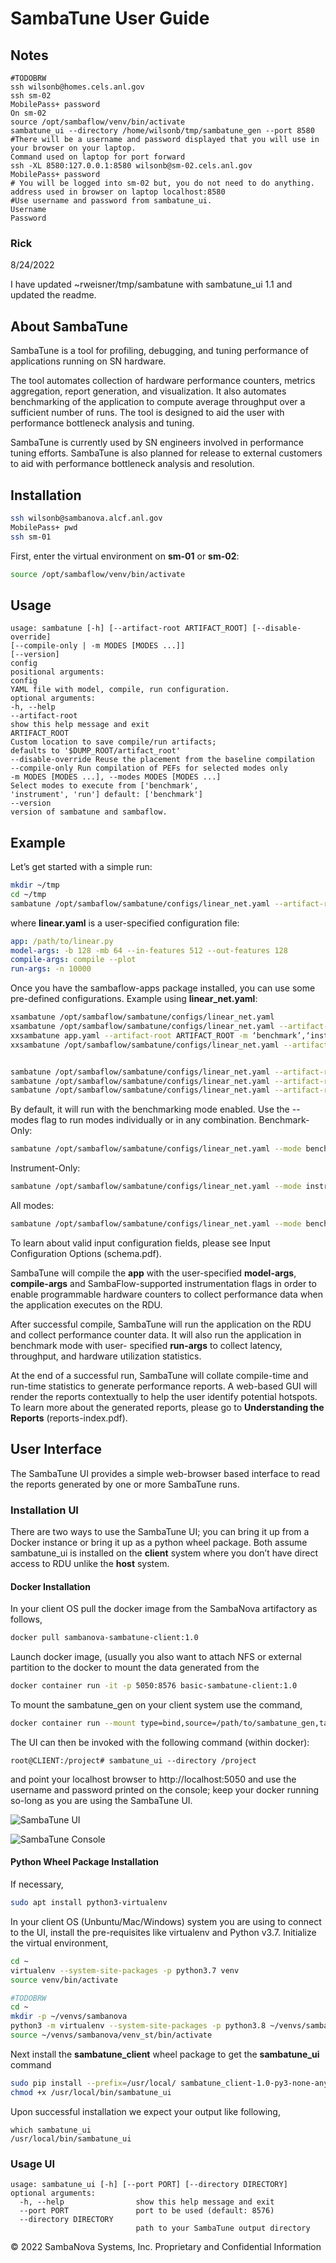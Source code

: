 # SambaTune User Guide

## Notes

```text
#TODOBRW
ssh wilsonb@homes.cels.anl.gov
ssh sm-02
MobilePass+ password
On sm-02
source /opt/sambaflow/venv/bin/activate
sambatune_ui --directory /home/wilsonb/tmp/sambatune_gen --port 8580
#There will be a username and password displayed that you will use in your browser on your laptop.
Command used on laptop for port forward
ssh -XL 8580:127.0.0.1:8580 wilsonb@sm-02.cels.anl.gov
MobilePass+ password
# You will be logged into sm-02 but, you do not need to do anything.
address used in browser on laptop localhost:8580
#Use username and password from sambatune_ui.
Username
Password
```

### Rick

8/24/2022

I have updated ~rweisner/tmp/sambatune with sambatune_ui 1.1 and updated the readme.

## About SambaTune

SambaTune is a tool for profiling, debugging, and tuning performance of applications
running on SN hardware.

The tool automates collection of hardware performance counters, metrics aggregation,
report generation, and visualization. It also automates benchmarking of the application
to compute average throughput over a sufficient number of runs. The tool is designed to
aid the user with performance bottleneck analysis and tuning.

SambaTune is currently used by SN engineers involved in performance tuning efforts.
SambaTune is also planned for release to external customers to aid with performance
bottleneck analysis and resolution.

## Installation

```bash
ssh wilsonb@sambanova.alcf.anl.gov
MobilePass+ pwd
ssh sm-01
```

First, enter the virtual environment on **sm-01** or **sm-02**:

```bash
source /opt/sambaflow/venv/bin/activate
```

## Usage

```console
usage: sambatune [-h] [--artifact-root ARTIFACT_ROOT] [--disable-override]
[--compile-only | -m MODES [MODES ...]]
[--version]
config
positional arguments:
config
YAML file with model, compile, run configuration.
optional arguments:
-h, --help
--artifact-root
show this help message and exit
ARTIFACT_ROOT
Custom location to save compile/run artifacts;
defaults to '$DUMP_ROOT/artifact_root'
--disable-override Reuse the placement from the baseline compilation
--compile-only Run compilation of PEFs for selected modes only
-m MODES [MODES ...], --modes MODES [MODES ...]
Select modes to execute from ['benchmark',
'instrument', 'run'] default: ['benchmark']
--version
version of sambatune and sambaflow.
```

## Example

Let’s get started with a simple run:

```bash
mkdir ~/tmp
cd ~/tmp
sambatune /opt/sambaflow/sambatune/configs/linear_net.yaml --artifact-root . -m benchmark
```

where **linear.yaml** is a user-specified configuration file:

```yaml
app: /path/to/linear.py
model-args: -b 128 -mb 64 --in-features 512 --out-features 128
compile-args: compile --plot
run-args: -n 10000
```

Once you have the sambaflow-apps package installed, you can use some pre-defined
configurations. Example using **linear_net.yaml**:

```bash
xsambatune /opt/sambaflow/sambatune/configs/linear_net.yaml
xsambatune /opt/sambaflow/sambatune/configs/linear_net.yaml --artifact-root . -m 'benchmark'
xxsambatune app.yaml --artifact-root ARTIFACT_ROOT -m ‘benchmark’,‘instrument’,‘train’
xxsambatune /opt/sambaflow/sambatune/configs/linear_net.yaml --artifact-root . -m 'benchmark','instrument','train'


sambatune /opt/sambaflow/sambatune/configs/linear_net.yaml --artifact-root . -m benchmark
sambatune /opt/sambaflow/sambatune/configs/linear_net.yaml --artifact-root . -m instrument
sambatune /opt/sambaflow/sambatune/configs/linear_net.yaml --artifact-root . -m run

```

By default, it will run with the benchmarking mode enabled. Use the --modes flag to run
modes individually or in any combination.
Benchmark-Only:

```bash
sambatune /opt/sambaflow/sambatune/configs/linear_net.yaml --mode benchmark#
```

Instrument-Only:

```bash
sambatune /opt/sambaflow/sambatune/configs/linear_net.yaml --mode instrument#
```

All modes:

```bash
sambatune /opt/sambaflow/sambatune/configs/linear_net.yaml --mode benchmark instrument run#
```

To learn about valid input configuration fields, please see Input Configuration Options (schema.pdf).

SambaTune will compile the **app** with the user-specified **model-args**, **compile-args**
and SambaFlow-supported instrumentation flags in order to enable programmable
hardware counters to collect performance data when the application executes on the
RDU.

After successful compile, SambaTune will run the application on the RDU and collect
performance counter data. It will also run the application in benchmark mode with user-
specified **run-args** to collect latency, throughput, and hardware utilization statistics.

At the end of a successful run, SambaTune will collate compile-time and run-time
statistics to generate performance reports. A web-based GUI will render the reports
contextually to help the user identify potential hotspots. To learn more about the
generated reports, please go to **Understanding the Reports** (reports-index.pdf).

## User Interface

The SambaTune UI provides a simple web-browser based interface to read the reports
generated by one or more SambaTune runs.

### Installation UI

There are two ways to use the SambaTune UI; you can bring it up from a Docker
instance or bring it up as a python wheel package. Both assume sambatune_ui is
installed on the **client** system where you don’t have direct access to RDU unlike the **host**
system.

#### Docker Installation

In your client OS pull the docker image from the SambaNova artifactory as follows,

```bash
docker pull sambanova-sambatune-client:1.0
```

Launch docker image, (usually you also want to attach NFS or external partition to the
docker to mount the data generated from the

```bash
docker container run -it -p 5050:8576 basic-sambatune-client:1.0
```

To mount the sambatune_gen on your client system use the command,

```bash
docker container run --mount type=bind,source=/path/to/sambatune_gen,target =/project -it -p 5050:8576 basic-sambatune-client:1.0
```

The UI can then be invoked with the following command (within docker):

```docker
root@CLIENT:/project# sambatune_ui --directory /project
```

and point your localhost browser to http://localhost:5050 and use the username and
password printed on the console; keep your docker running so-long as you are using the
SambaTune UI.

![SambaTune UI](ST_UI.jpg "SambaTune UI")

![SambaTune Console](ST_console.jpg "SambaTune Console")

#### Python Wheel Package Installation

If necessary,

```bash
sudo apt install python3-virtualenv
```

In your client OS (Unbuntu/Mac/Windows) system you are using to connect to the UI,
install the pre-requisites like virtualenv and Python v3.7. Initialize the virtual
environment,

```bash
cd ~
virtualenv --system-site-packages -p python3.7 venv
source venv/bin/activate
```

```bash
#TODOBRW
cd ~
mkdir -p ~/venvs/sambanova
python3 -m virtualenv --system-site-packages -p python3.8 ~/venvs/sambanova/venv_st
source ~/venvs/sambanova/venv_st/bin/activate
```

Next install the **sambatune_client** wheel package to get the **sambatune_ui** command

```bash
sudo pip install --prefix=/usr/local/ sambatune_client-1.0-py3-none-any.whl
chmod +x /usr/local/bin/sambatune_ui
```

Upon successful installation we expect your output like following,

```console
which sambatune_ui
/usr/local/bin/sambatune_ui
```

### Usage UI

```console
usage: sambatune_ui [-h] [--port PORT] [--directory DIRECTORY]
optional arguments:
  -h, --help                show this help message and exit
  --port PORT               port to be used (default: 8576)
  --directory DIRECTORY
                            path to your SambaTune output directory
```

© 2022 SambaNova Systems, Inc. Proprietary and Confidential Information
